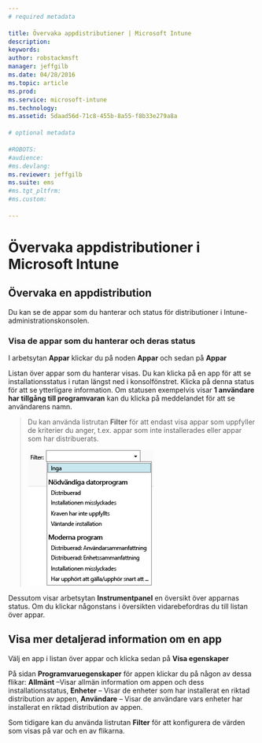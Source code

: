 ```yaml
---
# required metadata

title: Övervaka appdistributioner | Microsoft Intune
description:
keywords:
author: robstackmsft
manager: jeffgilb
ms.date: 04/28/2016
ms.topic: article
ms.prod:
ms.service: microsoft-intune
ms.technology:
ms.assetid: 5daad56d-71c8-455b-8a55-f8b33e279a8a

# optional metadata

#ROBOTS:
#audience:
#ms.devlang:
ms.reviewer: jeffgilb
ms.suite: ems
#ms.tgt_pltfrm:
#ms.custom:

---
```



# Övervaka appdistributioner i Microsoft Intune

## Övervaka en appdistribution
Du kan se de appar som du hanterar och status för distributioner i Intune-administrationskonsolen.

### Visa de appar som du hanterar och deras status
I arbetsytan **Appar** klickar du på noden **Appar** och sedan på **Appar**

Listan över appar som du hanterar visas. Du kan klicka på en app för att se installationsstatus i rutan längst ned i konsolfönstret. Klicka på denna status för att se ytterligare information. Om statusen exempelvis visar **1 användare har tillgång till programvaran** kan du klicka på meddelandet för att se användarens namn.

> Du kan använda listrutan **Filter** för att endast visa appar som uppfyller de kriterier du anger, t.ex. appar som inte installerades eller appar som har distribuerats.
> 
> ![Exempel på appfilter](./media/app-filters.png)

Dessutom visar arbetsytan **Instrumentpanel** en översikt över apparnas status. Om du klickar någonstans i översikten vidarebefordras du till listan över appar.

## Visa mer detaljerad information om en app
Välj en app i listan över appar och klicka sedan på **Visa egenskaper**

På sidan **Programvaruegenskaper** för appen klickar du på någon av dessa flikar: **Allmänt** –Visar allmän information om appen och dess installationsstatus, **Enheter** – Visar de enheter som har installerat en riktad distribution av appen, **Användare** – Visar de användare vars enheter har installerat en riktad distribution av appen.

Som tidigare kan du använda listrutan **Filter** för att konfigurera de värden som visas på var och en av flikarna.





<!--HONumber=May16_HO2-->


